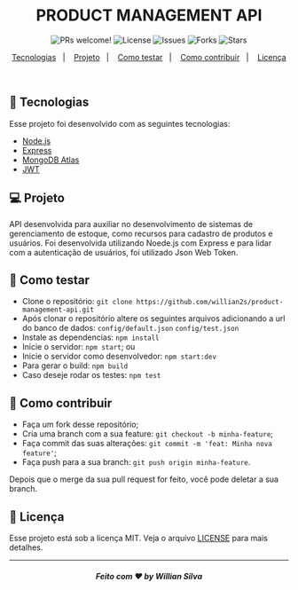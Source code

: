 <h1 align="center">
    PRODUCT MANAGEMENT API
</h1>

<p align="center">
 <img src="https://img.shields.io/static/v1?label=PRs&message=welcome&color=217EEB&labelColor=000000" alt="PRs welcome!" />
 <img alt="License" src="https://img.shields.io/static/v1?label=license&message=MIT&color=217EEB&labelColor=000000">
 
 <img src="https://img.shields.io/github/issues/willian2s/together?color=217EEB&&labelColor=000000" alt="Issues" />
 <img src="https://img.shields.io/github/forks/willian2s/together?color=217EEB&&labelColor=000000" alt="Forks" />
 <img src="https://img.shields.io/github/stars/willian2s/together?color=217EEB&&labelColor=000000" alt="Stars" /> 
</p>

<p align="center">
  <a href="#rocket-tecnologias">Tecnologias</a>&nbsp;&nbsp;&nbsp;|&nbsp;&nbsp;&nbsp;
  <a href="#-projeto">Projeto</a>&nbsp;&nbsp;&nbsp;|&nbsp;&nbsp;&nbsp;
  <a href="#rocket-como-testar">Como testar</a>&nbsp;&nbsp;&nbsp;|&nbsp;&nbsp;&nbsp;
  <a href="#-como-contribuir">Como contribuir</a>&nbsp;&nbsp;&nbsp;|&nbsp;&nbsp;&nbsp;
  <a href="#memo-licença">Licença</a>
</p>

<br>

## :rocket: Tecnologias

Esse projeto foi desenvolvido com as seguintes tecnologias:

- [Node.js](https://nodejs.org/en/)
- [Express](https://expressjs.com/pt-br/)
- [MongoDB Atlas](https://www.mongodb.com/cloud/atlas)
- [JWT](https://jwt.io/)

## 💻 Projeto

API desenvolvida para auxiliar no desenvolvimento de sistemas de gerenciamento de estoque, como recursos para cadastro de produtos e usuários. Foi desenvolvida utilizando Noede.js com Express e para lidar com a autenticação de usuários, foi utilizado Json Web Token.

## :rocket: Como testar

- Clone o repositório: `git clone https://github.com/willian2s/product-management-api.git`
- Após clonar o repositório altere os seguintes arquivos adicionando a url do banco de dados:
  `config/default.json`
  `config/test.json`
- Instale as dependencias: `npm install`
- Inicie o servidor: `npm start`; ou
- Inicie o servidor como desenvolvedor: `npm start:dev`
- Para gerar o build: `npm build`
- Caso deseje rodar os testes: `npm test`

## 🤔 Como contribuir

- Faça um fork desse repositório;
- Cria uma branch com a sua feature: `git checkout -b minha-feature`;
- Faça commit das suas alterações: `git commit -m 'feat: Minha nova feature'`;
- Faça push para a sua branch: `git push origin minha-feature`.

Depois que o merge da sua pull request for feito, você pode deletar a sua branch.

## :memo: Licença

Esse projeto está sob a licença MIT. Veja o arquivo [LICENSE](LICENSE.md) para mais detalhes. 

---

<h5 align="center">Feito com ♥ by Willian Silva</h5>

